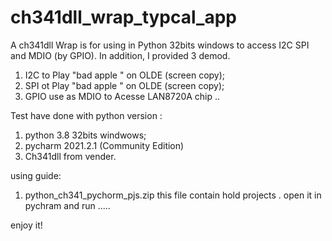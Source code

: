 # ch341dll_wrap_typcal_app
A ch341dll Wrap is for using in Python 32bits windows  to access I2C SPI and MDIO (by GPIO).
In addition, I provided 3 demod.  

1.  I2C to Play "bad apple " on OLDE  (screen copy);
2.  SPI ot Play "bad apple " on OLDE  (screen copy);
3.  GPIO use as MDIO to Acesse LAN8720A chip ..



Test have done with python version : 
1. python 3.8 32bits windwows;
2. pycharm 2021.2.1 (Community Edition) 
3. Ch341dll from vender.


using guide:
1. python_ch341_pychorm_pjs.zip this file contain hold projects . open it in pychram and run .....

enjoy it!
